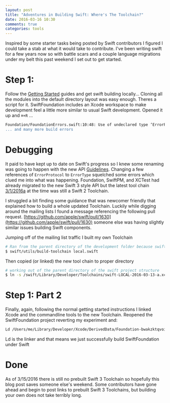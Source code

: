 ```yaml
---
layout: post
title: "Adventures in Building Swift: Where's The Toolchain?"
date: 2016-03-16 10:30
comments: true
categories: tools
---
```

Inspired by some starter tasks being posted by Swift contributors I figured I could take a stab at what it would take to contribute. I've been writing swift for a few years now so with battle scars and a couple language migrations under my belt this past weekend I set out to get started.

# Step 1:

Follow the [Getting Started](https://github.com/apple/swift-corelibs-foundation/blob/master/Docs/GettingStarted.md) guides and get swift building locally... Cloning all the modules into the default directory layout was easy enough. Theres a script for it. SwiftFoundation includes an Xcode workspace to make development feel a little more similar to  usual Swift development. Opened it up and `⌘+R` ...

```bash
Foundation/FoundationErrors.swift:10:48: Use of undeclared type ‘ErrorProtocol'
... and many more build errors
```

# Debugging

It paid to have kept up to date on Swift's progress so I knew some renaming was going to happen with the new API [Guidelines](https://github.com/apple/swift-evolution/blob/master/proposals/0006-apply-api-guidelines-to-the-standard-library.md). Changing a few references of `ErrorProtocol` to `ErrorType` squelched some errors which clued me into what was happening. Foundation, SwiftPM, and XCTest had already migrated to the new Swift 3 style API but the latest tool chain [3/1/2016a](https://swift.org/builds/swift-2.2-branch/xcode/swift-2.2-SNAPSHOT-2016-03-01-a/swift-2.2-SNAPSHOT-2016-03-01-a-osx.pkg) at the time was still a Swift 2 Toolchain.

I struggled a bit finding some guidance that was newcomer friendly that explained how to build a whole updated Toolchain. Luckily while digging around the mailing lists I found a message referencing the following pull request. [https://github.com/apple/swift/pull/1630](https://github.com/apple/swift/pull/1630) someone else was having slightly similar issues building Swift components.

Jumping off of the mailing list traffic I built my own Toolchain

```bash
# Ran from the parent directory of the development folder because swift build system defaults depend on a particular project layout
$ swift/utils/build-toolchain local.swift
```

Then copied (or linked) the new tool chain to proper directory

```bash
# working out of the parent directory of the swift project structure
$ ln -s /swift/Library/Developer/Toolchains/swift-LOCAL-2016-03-13-a.xctoolchain /Library/Developer/Toolchains/swift-LOCAL-2016-03-13-a.xctoolchain
```

# Step 1: Part 2

Finally, again, following the normal getting started instructions I  linked Xcode and the commandline tools to the new Toolchain. Reopened the SwiftFoundation project reverting my experiment and:

```bash
Ld /Users/me/Library/Developer/Xcode/DerivedData/Foundation-bwakzktqvoihjjaxueecpzitisux/Build/Products/Debug/SwiftFoundation.framework/Versions/A/SwiftFoundation normal x86_64 ...
```
Ld is the linker and that means we just successfully build SwiftFoundation under Swift

# Done

As of 3/15/2016 there is still no prebuilt Swift 3 Toolchain so hopefully this blog post saves someone else's weekend. Some contributors have gone ahead and begin to post links to prebuilt Swift 3 Toolchains, but building your own does not take terribly long.
